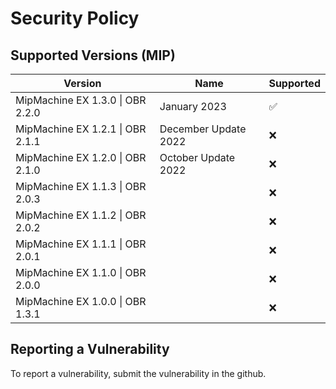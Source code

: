 # Security Policy

## Supported Versions (MIP)

| Version                          | Name                 | Supported          |
| -------------------------------- | -------------------- | ------------------ |
| MipMachine EX 1.3.0 \| OBR 2.2.0 | January 2023         | :white_check_mark: |
| MipMachine EX 1.2.1 \| OBR 2.1.1 | December Update 2022 | :x:                |
| MipMachine EX 1.2.0 \| OBR 2.1.0 | October Update 2022  | :x:                |
| MipMachine EX 1.1.3 \| OBR 2.0.3 |                      | :x:                |
| MipMachine EX 1.1.2 \| OBR 2.0.2 |                      | :x:                |
| MipMachine EX 1.1.1 \| OBR 2.0.1 |                      | :x:                |
| MipMachine EX 1.1.0 \| OBR 2.0.0 |                      | :x:                |
| MipMachine EX 1.0.0 \| OBR 1.3.1 |                      | :x:                |

## Reporting a Vulnerability

To report a vulnerability, submit the vulnerability in the github.
